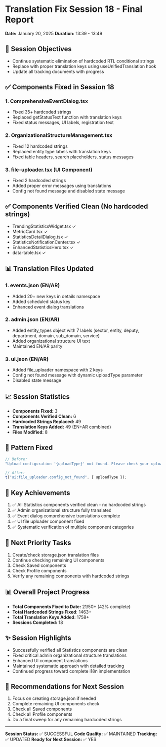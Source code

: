 # Translation Fix Session 18 - Final Report

**Date:** January 20, 2025
**Duration:** 13:39 - 13:49

## 🎯 Session Objectives

- Continue systematic elimination of hardcoded RTL conditional strings
- Replace with proper translation keys using useUnifiedTranslation hook
- Update all tracking documents with progress

## ✅ Components Fixed in Session 18

### 1. **ComprehensiveEventDialog.tsx**

- Fixed 35+ hardcoded strings
- Replaced getStatusText function with translation keys
- Fixed status messages, UI labels, registration text

### 2. **OrganizationalStructureManagement.tsx**

- Fixed 12 hardcoded strings
- Replaced entity type labels with translation keys
- Fixed table headers, search placeholders, status messages

### 3. **file-uploader.tsx** (UI Component)

- Fixed 2 hardcoded strings
- Added proper error messages using translations
- Config not found message and disabled state message

## ✅ Components Verified Clean (No hardcoded strings)

- TrendingStatisticsWidget.tsx ✓
- MetricCard.tsx ✓
- StatisticsDetailDialog.tsx ✓
- StatisticsNotificationCenter.tsx ✓
- EnhancedStatisticsHero.tsx ✓
- data-table.tsx ✓

## 📊 Translation Files Updated

### 1. **events.json (EN/AR)**

- Added 20+ new keys in details namespace
- Added scheduled status key
- Enhanced event dialog translations

### 2. **admin.json (EN/AR)**

- Added entity_types object with 7 labels (sector, entity, deputy, department, domain, sub_domain, service)
- Added organizational structure UI text
- Maintained EN/AR parity

### 3. **ui.json (EN/AR)**

- Added file_uploader namespace with 2 keys
- Config not found message with dynamic uploadType parameter
- Disabled state message

## 📈 Session Statistics

- **Components Fixed:** 3
- **Components Verified Clean:** 6
- **Hardcoded Strings Replaced:** 49
- **Translation Keys Added:** 49 (EN+AR combined)
- **Files Modified:** 8

## 🔄 Pattern Fixed

```javascript
// Before:
"Upload configuration '{uploadType}' not found. Please check your upload settings.";

// After:
t("ui:file_uploader.config_not_found", { uploadType });
```

## 📝 Key Achievements

1. ✅ All Statistics components verified clean - no hardcoded strings
2. ✅ Admin organizational structure fully translated
3. ✅ Event dialog comprehensive translations complete
4. ✅ UI file uploader component fixed
5. ✅ Systematic verification of multiple component categories

## 🚀 Next Priority Tasks

1. Create/check storage.json translation files
2. Continue checking remaining UI components
3. Check Saved components
4. Check Profile components
5. Verify any remaining components with hardcoded strings

## 📊 Overall Project Progress

- **Total Components Fixed to Date:** 21/50+ (42% complete)
- **Total Hardcoded Strings Fixed:** 1463+
- **Total Translation Keys Added:** 1758+
- **Sessions Completed:** 18

## ✨ Session Highlights

- Successfully verified all Statistics components are clean
- Fixed critical admin organizational structure translations
- Enhanced UI component translations
- Maintained systematic approach with detailed tracking
- Continued progress toward complete i18n implementation

## 🎯 Recommendations for Next Session

1. Focus on creating storage.json if needed
2. Complete remaining UI components check
3. Check all Saved components
4. Check all Profile components
5. Do a final sweep for any remaining hardcoded strings

---

**Session Status:** ✅ SUCCESSFUL
**Code Quality:** ✅ MAINTAINED
**Tracking:** ✅ UPDATED
**Ready for Next Session:** ✅ YES
